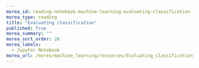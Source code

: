 ```yaml
---
morea_id: reading-notebook-machine-learning-evaluating-classification
morea_type: reading
title: "Evaluating classification"
published: True
morea_summary: ""
morea_sort_order: 20
morea_labels: 
  - Jupyter Notebook
morea_url: /morea/machine_learning/resources/Evaluating_classification.ipynb
---
```

